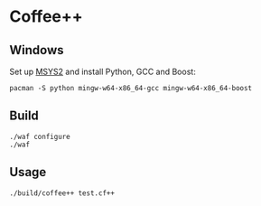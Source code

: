 # Coffee++

## Windows

Set up [MSYS2](http://sourceforge.net/p/msys2/wiki/MSYS2%20installation/) and install Python, GCC
and Boost:

```
pacman -S python mingw-w64-x86_64-gcc mingw-w64-x86_64-boost
```

## Build

```
./waf configure
./waf
```

## Usage

```
./build/coffee++ test.cf++
```
